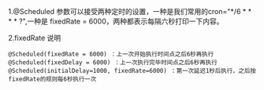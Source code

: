 1.@Scheduled 参数可以接受两种定时的设置，一种是我们常用的cron="*/6 * * * * ?",一种是 fixedRate = 6000，两种都表示每隔六秒打印一下内容。

2.fixedRate 说明

```
@Scheduled(fixedRate = 6000) ：上一次开始执行时间点之后6秒再执行
@Scheduled(fixedDelay = 6000) ：上一次执行完毕时间点之后6秒再执行
@Scheduled(initialDelay=1000, fixedRate=6000) ：第一次延迟1秒后执行，之后按fixedRate的规则每6秒执行一次
```
